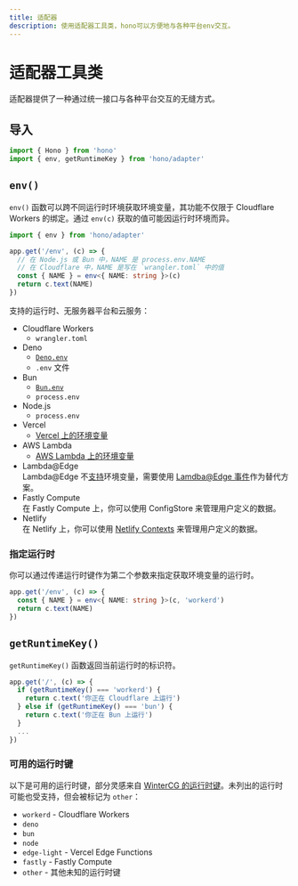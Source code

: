 ```yaml
---
title: 适配器
description: 使用适配器工具类，hono可以方便地与各种平台env交互。
---
```


# 适配器工具类

适配器提供了一种通过统一接口与各种平台交互的无缝方式。

## 导入

```ts
import { Hono } from 'hono'
import { env, getRuntimeKey } from 'hono/adapter'
```

## `env()`

`env()` 函数可以跨不同运行时环境获取环境变量，其功能不仅限于 Cloudflare Workers 的绑定。通过 `env(c)` 获取的值可能因运行时环境而异。

```ts
import { env } from 'hono/adapter'

app.get('/env', (c) => {
  // 在 Node.js 或 Bun 中，NAME 是 process.env.NAME
  // 在 Cloudflare 中，NAME 是写在 `wrangler.toml` 中的值
  const { NAME } = env<{ NAME: string }>(c)
  return c.text(NAME)
})
```

支持的运行时、无服务器平台和云服务：

- Cloudflare Workers
  - `wrangler.toml`
- Deno
  - [`Deno.env`](https://docs.deno.com/runtime/manual/basics/env_variables)
  - `.env` 文件
- Bun
  - [`Bun.env`](https://bun.sh/guides/runtime/set-env)
  - `process.env`
- Node.js
  - `process.env`
- Vercel
  - [Vercel 上的环境变量](https://vercel.com/docs/projects/environment-variables)
- AWS Lambda
  - [AWS Lambda 上的环境变量](https://docs.aws.amazon.com/lambda/latest/dg/samples-blank.html#samples-blank-architecture)
- Lambda@Edge\
  Lambda@Edge 不[支持](https://docs.aws.amazon.com/AmazonCloudFront/latest/DeveloperGuide/add-origin-custom-headers.html)环境变量，需要使用 [Lamdba@Edge 事件](https://docs.aws.amazon.com/AmazonCloudFront/latest/DeveloperGuide/lambda-event-structure.html)作为替代方案。
- Fastly Compute\
  在 Fastly Compute 上，你可以使用 ConfigStore 来管理用户定义的数据。
- Netlify\
  在 Netlify 上，你可以使用 [Netlify Contexts](https://docs.netlify.com/site-deploys/overview/#deploy-contexts) 来管理用户定义的数据。

### 指定运行时

你可以通过传递运行时键作为第二个参数来指定获取环境变量的运行时。

```ts
app.get('/env', (c) => {
  const { NAME } = env<{ NAME: string }>(c, 'workerd')
  return c.text(NAME)
})
```

## `getRuntimeKey()`

`getRuntimeKey()` 函数返回当前运行时的标识符。

```ts
app.get('/', (c) => {
  if (getRuntimeKey() === 'workerd') {
    return c.text('你正在 Cloudflare 上运行')
  } else if (getRuntimeKey() === 'bun') {
    return c.text('你正在 Bun 上运行')
  }
  ...
})
```

### 可用的运行时键

以下是可用的运行时键，部分灵感来自 [WinterCG 的运行时键](https://runtime-keys.proposal.wintercg.org/)。未列出的运行时可能也受支持，但会被标记为 `other`：

- `workerd` - Cloudflare Workers
- `deno`
- `bun`
- `node`
- `edge-light` - Vercel Edge Functions
- `fastly` - Fastly Compute
- `other` - 其他未知的运行时键
